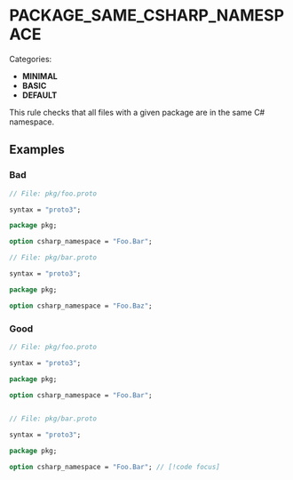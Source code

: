 # PACKAGE_SAME_CSHARP_NAMESPACE

Categories:
- **MINIMAL**
- **BASIC**
- **DEFAULT**

This rule checks that all files with a given package are in the same C# namespace.

## Examples

### Bad

```proto
// File: pkg/foo.proto

syntax = "proto3";

package pkg;

option csharp_namespace = "Foo.Bar";
```

```proto
// File: pkg/bar.proto

syntax = "proto3";

package pkg;

option csharp_namespace = "Foo.Baz";
```

### Good

```proto
// File: pkg/foo.proto 

syntax = "proto3";

package pkg;

option csharp_namespace = "Foo.Bar";
```

```proto

// File: pkg/bar.proto

syntax = "proto3";

package pkg;

option csharp_namespace = "Foo.Bar"; // [!code focus]
```

